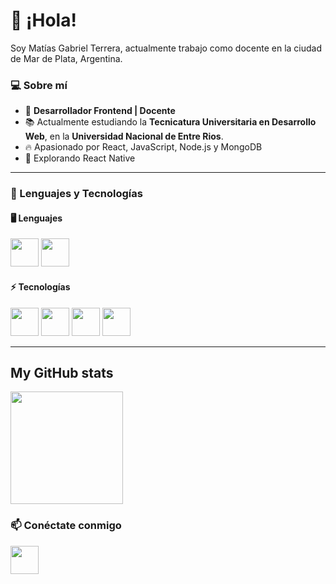 # 👋 ¡Hola!
Soy Matías Gabriel Terrera, actualmente trabajo como docente en la ciudad de Mar de Plata, Argentina. 

### 💻 Sobre mí
- 🚀 **Desarrollador Frontend | Docente**
- 📚 Actualmente estudiando la **Tecnicatura Universitaria en Desarrollo Web**, en la **Universidad Nacional de Entre Rios**.
- 🔥 Apasionado por React, JavaScript, Node.js y MongoDB
- 🎯 Explorando React Native

---

### 🚀 Lenguajes y Tecnologías

#### 🖥️ **Lenguajes**
<div>
<img width="45" src="https://cdn.jsdelivr.net/gh/devicons/devicon@latest/icons/javascript/javascript-original.svg" />
<img width="45" src="https://cdn.jsdelivr.net/gh/devicons/devicon@latest/icons/typescript/typescript-original.svg" />
</div>

#### ⚡ **Tecnologías**
<div>
<img width="45" src="https://cdn.jsdelivr.net/gh/devicons/devicon@latest/icons/react/react-original.svg" />
<img width="45" src="https://cdn.jsdelivr.net/gh/devicons/devicon@latest/icons/tailwindcss/tailwindcss-original.svg" />
  <img width="45" src="https://cdn.jsdelivr.net/gh/devicons/devicon@latest/icons/nodejs/nodejs-original.svg" />
  <img width="45" src="https://cdn.jsdelivr.net/gh/devicons/devicon@latest/icons/mongodb/mongodb-original.svg" />
</div>

---
## My GitHub stats
<p>
  <a href="https://github.com/mterrera29">
    <img height="180em" src="https://github-readme-stats-eight-theta.vercel.app/api/top-langs/?username=mterrera29&layout=compact&langs_count=8&theme=buefy&count_private=true"/>
  </a>  
</p>

### 📫 Conéctate conmigo
<a href="https://www.linkedin.com/in/matias-gabriel-terrera-4b5601aa/">
    <img width="45" src="https://cdn.jsdelivr.net/gh/devicons/devicon@latest/icons/linkedin/linkedin-original.svg" />
  </a>  

